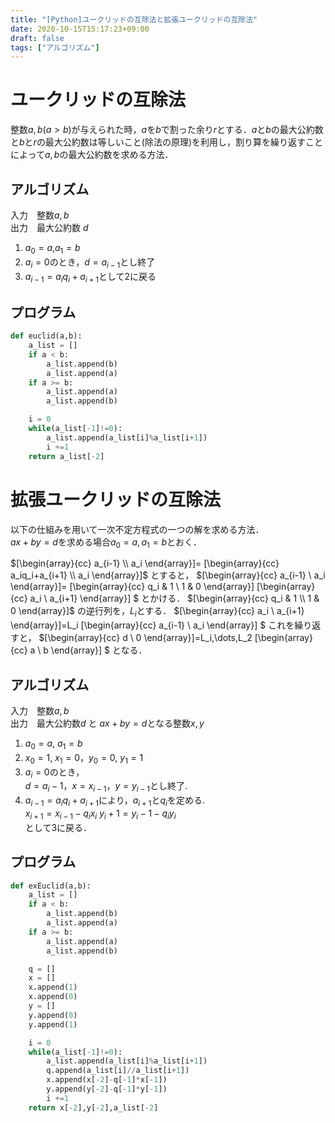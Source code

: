 ```yaml
---
title: "[Python]ユークリッドの互除法と拡張ユークリッドの互除法"
date: 2020-10-15T15:17:23+09:00
draft: false
tags: ["アルゴリズム"] 
---
```

<!--more-->
# ユークリッドの互除法
整数$a,b(a>b)$が与えられた時，$a$を$b$で割った余り$r$とする．$a$と$b$の最大公約数と$b$と$r$の最大公約数は等しいこと(除法の原理)を利用し，割り算を繰り返すことによって$a,b$の最大公約数を求める方法．

## アルゴリズム
入力　整数$a,b$  
出力　最大公約数 $d$
1. $a_0 = a$,$a_1 = b$
2. $a_i=0$のとき，$d=a_{i-1}$とし終了
3. $a_{i-1}=a_iq_i+a_{i+1}$として2に戻る

## プログラム
```euclid.py
def euclid(a,b):
    a_list = []
    if a < b: 
        a_list.append(b)
        a_list.append(a)
    if a >= b:
        a_list.append(a)
        a_list.append(b)

    i = 0
    while(a_list[-1]!=0):
        a_list.append(a_list[i]%a_list[i+1])
        i +=1
    return a_list[-2]
```

# 拡張ユークリッドの互除法
以下の仕組みを用いて一次不定方程式の一つの解を求める方法．  
$ax+by=d$を求める場合$a_0=a,a_1=b$とおく．

$[\begin{array}{cc}
     a_{i-1} \\
     a_i 
\end{array}]=
[\begin{array}{cc}
    a_iq_i+a_{i+1} \\
    a_i 
\end{array}]$ 
とすると，
$[\begin{array}{cc}
     a_{i-1} \\
     a_i 
\end{array}]=
[\begin{array}{cc}
    q_i & 1 \\
    1 & 0 
\end{array}]
[\begin{array}{cc}
    a_i \\
    a_{i+1} 
\end{array}]
$ 
とかける．
$[\begin{array}{cc}
    q_i & 1 \\
    1 & 0 
\end{array}]$
の逆行列を，$L_i$とする．
$[\begin{array}{cc}
     a_i \\
     a_{i+1} 
\end{array}]=L_i
[\begin{array}{cc}
    a_{i-1} \\
    a_i 
\end{array}]
$ 
これを繰り返すと，
$[\begin{array}{cc}
     d \\
     0
\end{array}]=L_i,\dots,L_2
[\begin{array}{cc}
    a \\
    b
\end{array}]
$ 
となる．

## アルゴリズム
入力　整数$a,b$  
出力　最大公約数$d$ と $ax+by=d$となる整数$x, y$ 
1. $a_0 =a$, $a_1 =b$
2. $x_0 =1$, $x_1 =0$，$y_0 =0$, $y_1 =1$
3. $a_i=0$のとき，  
$d=a_i−1$，$x=x_{i−1}$，$y=y_{i−1}$とし終了.
4. $a_{i−1} = a_iq_i + a_{i+1}$により，$a_{i+1}$と$q_i$を定める.   
    $x_{i+1} = x_{i−1} − q_ix_i$
    $y_i+1=y_i−1−q_iy_i$  
    として3に戻る．

## プログラム
```exEuclid.py
def exEuclid(a,b):
    a_list = []
    if a < b: 
        a_list.append(b)
        a_list.append(a)
    if a >= b:
        a_list.append(a)
        a_list.append(b)

    q = []
    x = []
    x.append(1)
    x.append(0)
    y = []
    y.append(0)
    y.append(1)

    i = 0
    while(a_list[-1]!=0):
        a_list.append(a_list[i]%a_list[i+1])
        q.append(a_list[i]//a_list[i+1])
        x.append(x[-2]-q[-1]*x[-1])
        y.append(y[-2]-q[-1]*y[-1])
        i +=1
    return x[-2],y[-2],a_list[-2]
```
